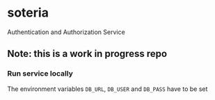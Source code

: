 # soteria
Authentication and Authorization Service

## Note: this is a work in progress repo

### Run service locally
The environment variables `DB_URL`, `DB_USER` and `DB_PASS` have to be set

